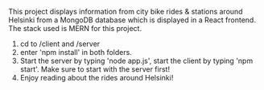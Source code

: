 This project displays information from city bike rides & stations around Helsinki from a MongoDB database which is displayed in a React frontend. The stack used is MERN for this project.

1. cd to /client and /server
2. enter 'npm install' in both folders.
3. Start the server by typing 'node app.js', start the client by typing 'npm start'. Make sure to start with the server first!
4. Enjoy reading about the rides around Helsinki!